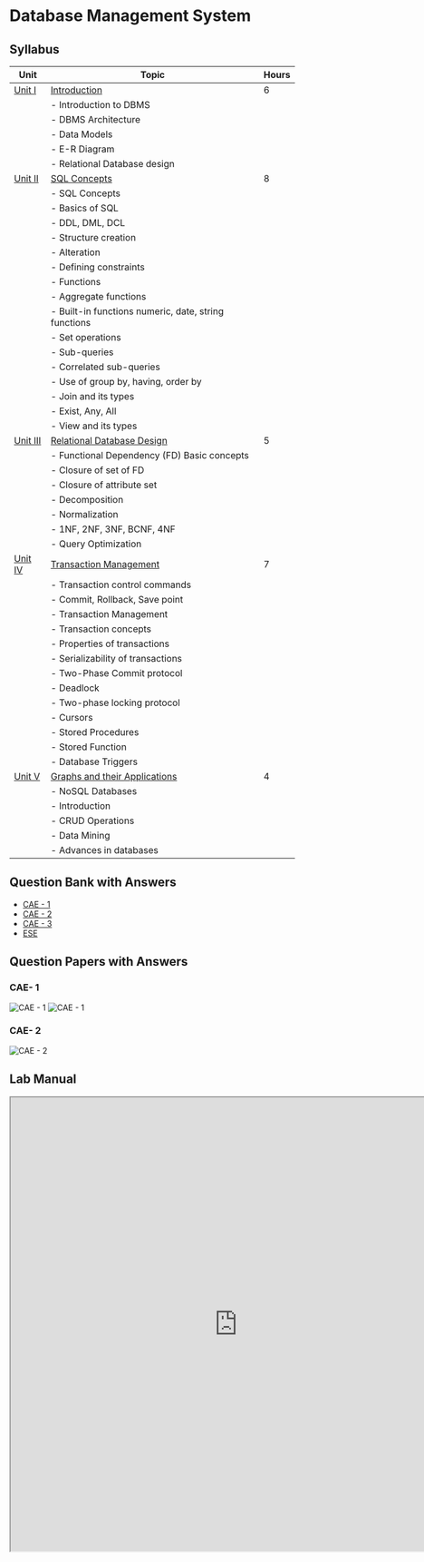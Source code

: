 # Database Management System

## **Syllabus**

| Unit                 | Topic                                                | Hours |
| -------------------- | ---------------------------------------------------- | ----- |
| [Unit I](Unit1.md)   | [Introduction](Unit1.md)                             | 6     |
|                      | - Introduction to DBMS                               |       |
|                      | - DBMS Architecture                                  |       |
|                      | - Data Models                                        |       |
|                      | - E-R Diagram                                        |       |
|                      | - Relational Database design                         |       |
| [Unit II](Unit2.md)  | [SQL Concepts](Unit2.md)                             | 8     |
|                      | - SQL Concepts                                       |       |
|                      | - Basics of SQL                                      |       |
|                      | - DDL, DML, DCL                                      |       |
|                      | - Structure creation                                 |       |
|                      | - Alteration                                         |       |
|                      | - Defining constraints                               |       |
|                      | - Functions                                          |       |
|                      | - Aggregate functions                                |       |
|                      | - Built-in functions numeric, date, string functions |       |
|                      | - Set operations                                     |       |
|                      | - Sub-queries                                        |       |
|                      | - Correlated sub-queries                             |       |
|                      | - Use of group by, having, order by                  |       |
|                      | - Join and its types                                 |       |
|                      | - Exist, Any, All                                    |       |
|                      | - View and its types                                 |       |
| [Unit III](Unit3.md) | [Relational Database Design](Unit3.md)               | 5     |
|                      | - Functional Dependency (FD) Basic concepts          |       |
|                      | - Closure of set of FD                               |       |
|                      | - Closure of attribute set                           |       |
|                      | - Decomposition                                      |       |
|                      | - Normalization                                      |       |
|                      | - 1NF, 2NF, 3NF, BCNF, 4NF                           |       |
|                      | - Query Optimization                                 |       |
| [Unit IV](Unit4.md)  | [Transaction Management](Unit4.md)                   | 7     |
|                      | - Transaction control commands                       |       |
|                      | - Commit, Rollback, Save point                       |       |
|                      | - Transaction Management                             |       |
|                      | - Transaction concepts                               |       |
|                      | - Properties of transactions                         |       |
|                      | - Serializability of transactions                    |       |
|                      | - Two-Phase Commit protocol                          |       |
|                      | - Deadlock                                           |       |
|                      | - Two-phase locking protocol                         |       |
|                      | - Cursors                                            |       |
|                      | - Stored Procedures                                  |       |
|                      | - Stored Function                                    |       |
|                      | - Database Triggers                                  |       |
| [Unit V](Unit5.md)   | [Graphs and their Applications](Unit5.md)            | 4     |
|                      | - NoSQL Databases                                    |       |
|                      | - Introduction                                       |       |
|                      | - CRUD Operations                                    |       |
|                      | - Data Mining                                        |       |
|                      | - Advances in databases                              |       |

## Question Bank with Answers

- [CAE - 1](DBMS-CAE-1-Question-Bank.md)
- [CAE - 2](DBMS-CAE-2-Question-Bank.md)
- [CAE - 3]()
- [ESE]()

## Question Papers with Answers

### **CAE- 1**

![CAE - 1](./cae1.png)
![CAE - 1](./cae12.png)

### **CAE- 2**

![CAE - 2](./cae2.png)

## Lab Manual

<iframe src="https://drive.google.com/file/d/12Rrbube56zhNcWrWVlK21ofFSSr_LPxF/preview" width="800px" height="800px"></iframe>
